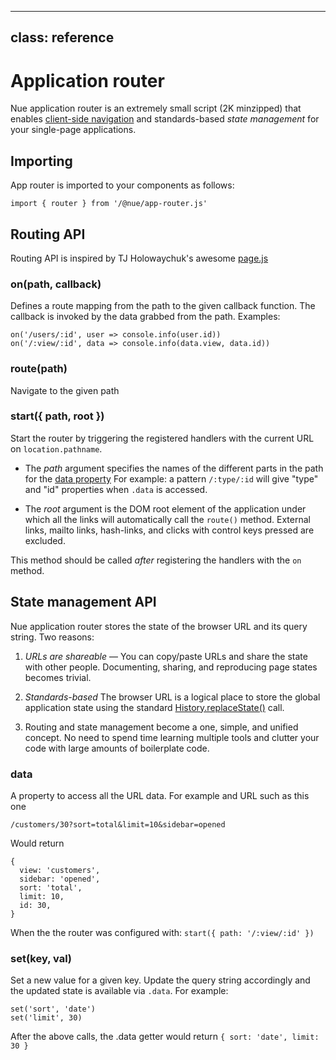 
---
class: reference
---

# Application router
Nue application router is an extremely small script (2K minzipped) that enables [client-side navigation](../concepts/client-side-navigation.html) and standards-based *state management* for your single-page applications.

## Importing
App router is imported to your components as follows:

```
import { router } from '/@nue/app-router.js'
```

## Routing API
Routing API is inspired by TJ Holowaychuk's awesome [page.js](//visionmedia.github.io/page.js/)

### on(path, callback)
Defines a route mapping from the path to the given callback function. The callback is invoked by the data grabbed from the path. Examples:

```
on('/users/:id', user => console.info(user.id))
on('/:view/:id', data => console.info(data.view, data.id))
```

### route(path)
Navigate to the given path

### start({ path, root })
Start the router by triggering the registered handlers with the current URL on `location.pathname`.

- The *path* argument specifies the names of the different parts in the path for the [data property](#data) For example: a pattern `/:type/:id` will give "type" and "id" properties when `.data` is accessed.

- The *root* argument is the DOM root element of the application under which all the links will automatically call the `route()` method. External links, mailto links, hash-links, and clicks with control keys pressed are excluded.

This method should be called _after_ registering the handlers with the `on` method.


## State management API
Nue application router stores the state of the browser URL and its query string. Two reasons:

1. *URLs are shareable* — You can copy/paste URLs and share the state with other people. Documenting, sharing, and reproducing page states becomes trivial.

2. *Standards-based* The browser URL is a logical place to store the global application state using the standard [History.replaceState()](//developer.mozilla.org/en-US/docs/Web/API/History/replaceState) call.

3. Routing and state management become a one, simple, and unified concept. No need to spend time learning multiple tools and clutter your code with large amounts of boilerplate code.

### data
A property to access all the URL data. For example and URL such as this one

```
/customers/30?sort=total&limit=10&sidebar=opened
```

Would return

```
{
  view: 'customers',
  sidebar: 'opened',
  sort: 'total',
  limit: 10,
  id: 30,
}
```

When the the router was configured with: `start({ path: '/:view/:id' })`

### set(key, val)
Set a new value for a given key. Update the query string accordingly and the updated state is available via `.data`. For example:

```
set('sort', 'date')
set('limit', 30)
```

After the above calls, the .data getter would return `{ sort: 'date', limit: 30 }`




